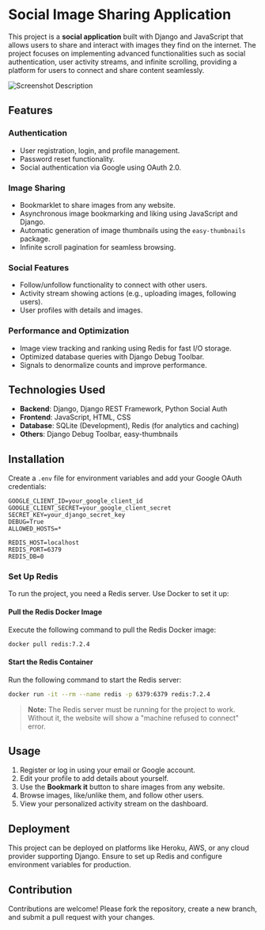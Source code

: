 # Social Image Sharing Application

This project is a **social application** built with Django and JavaScript that allows users to share and interact with images they find on the internet. The project focuses on implementing advanced functionalities such as social authentication, user activity streams, and infinite scrolling, providing a platform for users to connect and share content seamlessly.

![Screenshot Description](https://i.imgur.com/82g38v4.png)



## Features

### Authentication
- User registration, login, and profile management.
- Password reset functionality.
- Social authentication via Google using OAuth 2.0.

### Image Sharing
- Bookmarklet to share images from any website.
- Asynchronous image bookmarking and liking using JavaScript and Django.
- Automatic generation of image thumbnails using the `easy-thumbnails` package.
- Infinite scroll pagination for seamless browsing.

### Social Features
- Follow/unfollow functionality to connect with other users.
- Activity stream showing actions (e.g., uploading images, following users).
- User profiles with details and images.

### Performance and Optimization
- Image view tracking and ranking using Redis for fast I/O storage.
- Optimized database queries with Django Debug Toolbar.
- Signals to denormalize counts and improve performance.

## Technologies Used

- **Backend**: Django, Django REST Framework, Python Social Auth
- **Frontend**: JavaScript, HTML, CSS
- **Database**: SQLite (Development), Redis (for analytics and caching)
- **Others**: Django Debug Toolbar, easy-thumbnails

## Installation

 Create a `.env` file for environment variables and add your Google OAuth credentials:
   ```
   GOOGLE_CLIENT_ID=your_google_client_id
   GOOGLE_CLIENT_SECRET=your_google_client_secret
   SECRET_KEY=your_django_secret_key
   DEBUG=True
   ALLOWED_HOSTS=*
   
   REDIS_HOST=localhost
   REDIS_PORT=6379
   REDIS_DB=0
   ```
### **Set Up Redis**
To run the project, you need a Redis server. Use Docker to set it up:

#### **Pull the Redis Docker Image**
Execute the following command to pull the Redis Docker image:
```bash
docker pull redis:7.2.4
```

#### **Start the Redis Container**
Run the following command to start the Redis server:
```bash
docker run -it --rm --name redis -p 6379:6379 redis:7.2.4
```

> **Note:** The Redis server must be running for the project to work. Without it, the website will show a "machine refused to connect" error.
## Usage

1. Register or log in using your email or Google account.
2. Edit your profile to add details about yourself.
3. Use the **Bookmark it** button to share images from any website.
4. Browse images, like/unlike them, and follow other users.
5. View your personalized activity stream on the dashboard.

## Deployment

This project can be deployed on platforms like Heroku, AWS, or any cloud provider supporting Django. Ensure to set up Redis and configure environment variables for production.

## Contribution

Contributions are welcome! Please fork the repository, create a new branch, and submit a pull request with your changes.

